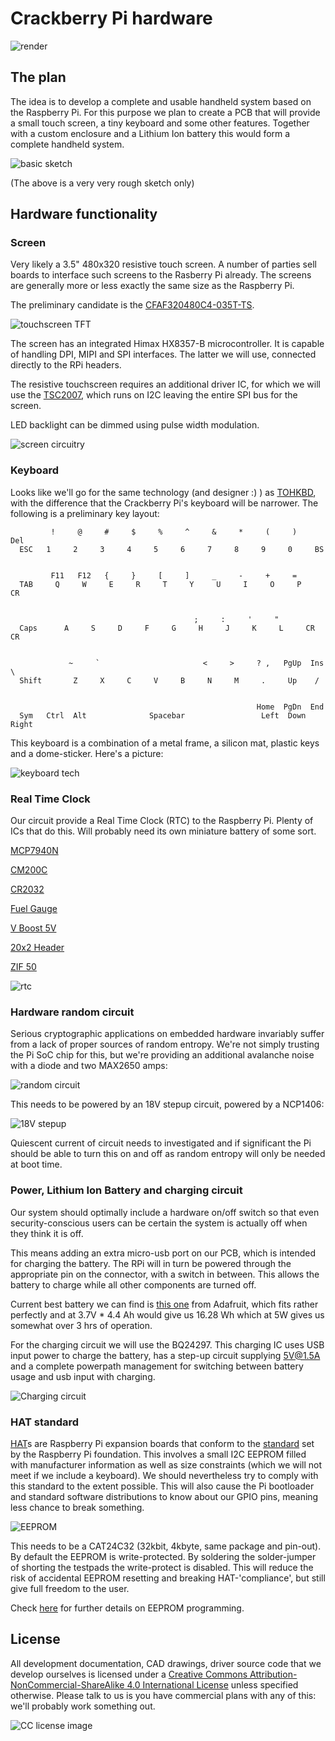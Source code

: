 # Crackberry Pi hardware

![render](https://github.com/CrackberryPi/hardware/raw/master/images/cbpi.jpg "terrible render")

## The plan

The idea is to develop a complete and usable handheld system based on the Raspberry Pi. For this purpose we plan to create a PCB that will provide a small touch screen, a tiny keyboard and some other features. Together with a custom enclosure and a Lithium Ion battery this would form a complete handheld system.

![basic sketch](https://github.com/CrackberryPi/hardware/raw/master/images/basic-sketch.png "basic sketch")

(The above is a very very rough sketch only)

## Hardware functionality

### Screen

Very likely a 3.5" 480x320 resistive touch screen. A number of parties sell boards to interface such screens to the Rasberry Pi already. The screens are generally more or less exactly the same size as the Raspberry Pi.

The preliminary candidate is the [CFAF320480C4-035T-TS](https://www.crystalfontz.com/product/CFAF320480C4035TTS#pcn).

![touchscreen TFT](https://github.com/CrackberryPi/hardware/raw/master/images/CFAF320480.jpg "touchscreen TFT")

The screen has an integrated Himax HX8357-B microcontroller. It is capable of handling DPI, MIPI and SPI interfaces. The latter we will use, connected directly to the RPi headers.

The resistive touchscreen requires an additional driver IC, for which we will use the [TSC2007](http://www.ti.com/lit/an/slaa364/slaa364.pdf), which runs on I2C leaving the entire SPI bus for the screen.

LED backlight can be dimmed using pulse width modulation.

![screen circuitry](https://github.com/CrackberryPi/hardware/raw/master/images/screen.JPG "screen circuitry")

### Keyboard

Looks like we'll go for the same technology (and designer :) ) as [TOHKBD](https://www.kickstarter.com/projects/2028347278/tohkbd-the-other-half-keyboard-for-your-jolla), with the difference that the Crackberry Pi's keyboard will be narrower. The following is a preliminary key layout:

```
         !     @     #     $     %     ^     &     *     (     )     Del
  ESC   1     2     3     4     5     6     7     8     9     0     BS


         F11   F12   {     }     [     ]     _     -     +     =
  TAB     Q     W     E     R     T     Y     U     I     O     P     CR


                                         ;     :     '     " 
  Caps      A     S     D     F     G     H     J     K     L     CR  CR

    
             ~     `                       <     >     ? ,   PgUp  Ins \
  Shift       Z     X     C     V     B     N     M     .     Up    /


                                                       Home  PgDn  End
  Sym   Ctrl  Alt              Spacebar                 Left  Down  Right
```

This keyboard is a combination of a metal frame, a silicon mat, plastic keys and a dome-sticker. Here's a picture:

![keyboard tech](https://github.com/CrackberryPi/hardware/raw/master/images/keyboard-tech.jpg "keyboard-tech")

### Real Time Clock

Our circuit provide a Real Time Clock (RTC) to the Raspberry Pi. Plenty of ICs that do this. Will probably need its own miniature battery of some sort.

[MCP7940N](http://nl.mouser.com/Search/ProductDetail.aspx?R=MCP7940N-I%2fSNvirtualkeyMCP7940N-I%2fSNvirtualkey579-MCP7940N-I%2fSN)

[CM200C](http://nl.mouser.com/ProductDetail/Citizen-Finetech-Miyota/CM200C-32768KDZB-UT/?qs=sGAEpiMZZMtzFpQ%252bfsc2VHRVaru4Cxjh)

[CR2032](http://nl.mouser.com/ProductDetail/Linx-Technologies/BAT-HLD-001/?qs=sGAEpiMZZMtT9MhkajLHrnz%2fFPUZSgO1koSsSyYdFD4%3d)

[Fuel Gauge](http://nl.mouser.com/ProductDetail/Maxim-Integrated/MAX17043G+U/?qs=sGAEpiMZZMsfD%252bbMpEGFJdMb9ZdXs3SXyyLidJT0S0k%3d)

[V Boost 5V](http://nl.mouser.com/ProductDetail/Texas-Instruments/TPS61200DRCR/?qs=sGAEpiMZZMtY9G8Xaw%2fcnvufCtuHXcIe)

[20x2 Header](http://www.tme.eu/en/details/zl262-40dg/pin-headers/zl262-40dg#)

[ZIF 50](http://www.digikey.com/product-detail/en/62684-501100ALF/609-1197-2-ND/1001511)

![rtc](https://github.com/CrackberryPi/hardware/raw/master/images/RTC.png)

### Hardware random circuit

Serious cryptographic applications on embedded hardware invariably suffer from a lack of proper sources of random entropy. We're not simply trusting the Pi SoC chip for this, but we're providing an additional avalanche noise with a diode and two MAX2650 amps:

![random circuit](https://github.com/CrackberryPi/hardware/raw/master/images/random-circuit.png)

This needs to be powered by an 18V stepup circuit, powered by a NCP1406:

![18V stepup](https://github.com/CrackberryPi/hardware/raw/master/images/18V-stepup.png)

Quiescent current of circuit needs to investigated and if significant the Pi should be able to turn this on and off as random entropy will only be needed at boot time.

### Power, Lithium Ion Battery and charging circuit

Our system should optimally include a hardware on/off switch so that even security-conscious users can be certain the system is actually off when they think it is off.

This means adding an extra micro-usb port on our PCB, which is intended for charging the battery. The RPi will in turn be powered through the appropriate pin on the connector, with a switch in between. This allows the battery to charge while all other components are turned off.

Current best battery we can find is [this one](https://www.adafruit.com/products/354) from Adafruit, which fits rather perfectly and at 3.7V * 4.4 Ah would give us 16.28 Wh which at 5W gives us somewhat over 3 hrs of operation.

For the charging circuit we will use the BQ24297. This charging IC uses USB input power to charge the battery, has a step-up circuit supplying 5V@1.5A and a complete powerpath management for switching between battery usage and usb input with charging.

![Charging circuit](https://github.com/CrackberryPi/hardware/raw/master/images/charger.JPG "charging circuit")

### HAT standard

[HAT](http://www.raspberrypi.org/introducing-raspberry-pi-hats/)s are Raspberry Pi expansion boards that conform to the [standard](https://github.com/raspberrypi/hats) set by the Raspberry Pi foundation. This involves a small I2C EEPROM filled with manufacturer information as well as size constraints (which we will not meet if we include a keyboard). We should nevertheless try to comply with this standard to the extent possible. This will also cause the Pi bootloader and standard software distributions to know about our GPIO pins, meaning less chance to break something.

![EEPROM](https://github.com/CrackberryPi/hardware/raw/master/images/HAT.png)

This needs to be a CAT24C32 (32kbit, 4kbyte, same package and pin-out). By default the EEPROM is write-protected. By soldering the solder-jumper of shorting the testpads the write-protect is disabled. This will reduce the risk of accidental EEPROM resetting and breaking HAT-'compliance', but still give full freedom to the user.

Check [here](https://github.com/raspberrypi/hats/blob/master/eeprom-format.md) for further details on EEPROM programming.

## License 

All development documentation, CAD drawings, driver source code that we develop ourselves is licensed under a <a rel="license" href="http://creativecommons.org/licenses/by-nc-sa/4.0/">Creative Commons Attribution-NonCommercial-ShareAlike 4.0 International License</a> unless specified otherwise. Please talk to us is you have commercial plans with any of this: we'll probably work something out.

![CC license image](https://i.creativecommons.org/l/by-nc-sa/4.0/88x31.png "CC BY-NC-SA 4.0 International")
